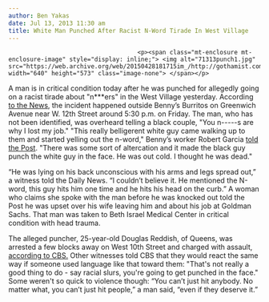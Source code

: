 ```yaml
---
author: Ben Yakas
date: Jul 13, 2013 11:30 am
title: White Man Punched After Racist N-Word Tirade In West Village
---
```


	
										<p><span class="mt-enclosure mt-enclosure-image" style="display: inline;"> <img alt="71313punch1.jpg" src="https://web.archive.org/web/20150428181715im_/http://gothamist.com/attachments/byakas/71313punch1.jpg" width="640" height="573" class="image-none"> </span></p>

<p>A man is in critical condition today after he was punched for allegedly going on a racist tirade about &quot;n***ers&quot; in the West Village yesterday. According <a href="https://web.archive.org/web/20150428181715/http://www.nydailynews.com/new-york/man-knocked-unconscious-cracks-skull-racial-slur-article-1.1397834">to the News</a>, the incident happened outside Benny&#x2019;s Burritos on Greenwich Avenue near W. 12th Street around 5:30 p.m. on Friday. The man, who has not been identified, was overheard telling a black couple, &quot;You n-----s are why I lost my job.&quot; &quot;This really belligerent white guy came walking up to them and started yelling out the n-word,&quot; Benny&#x2019;s worker Robert Garcia <a href="https://web.archive.org/web/20150428181715/http://www.nypost.com/p/news/local/manhattan/man_gets_punched_out_after_yelling_p5WHbNs3vZENuZ20QuOXOP">told the Post</a>. &quot;There was some sort of altercation and it made the black guy punch the white guy in the face. He was out cold. I thought he was dead.&quot;</p>

<p>&#x201C;He was lying on his back unconscious with his arms and legs spread out,&#x201D; a witness told the Daily News. &#x201C;I couldn&#x2019;t believe it. He mentioned the N-word, this guy hits him one time and he hits his head on the curb.&#x201D; A woman who claims she spoke with the man before he was knocked out told the Post he was upset over his wife leaving him and about his job at Goldman Sachs. That man was taken to Beth Israel Medical Center in critical condition with head trauma.</p>

<p>The alleged puncher, 25-year-old Douglas Reddish, of Queens, was arrested a few blocks away on West 10th Street and charged with assault, <a href="https://web.archive.org/web/20150428181715/http://newyork.cbslocal.com/2013/07/13/man-critically-injured-in-reported-racially-charged-incident-in-west-village/">according to CBS.</a> Other witnesses told CBS that they would react the same way if someone used language like that toward them: &quot;That&apos;s not really a good thing to do - say racial slurs, you&apos;re going to get punched in the face.&quot; Some weren&apos;t so quick to violence though: &#x201C;You can&#x2019;t just hit anybody. No matter what, you can&#x2019;t just hit people,&#x201D; a man said, &#x201C;even if they deserve it.&#x201D;</p>					
										
									
				